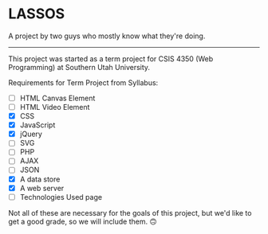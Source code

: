 # LASSOS

A project by two guys who mostly know what they're doing.

---
This project was started as a term project for CSIS 4350 (Web Programming) at Southern Utah University.

Requirements for Term Project from Syllabus:
- [ ] HTML Canvas Element
- [ ] HTML Video Element
- [x] CSS
- [x] JavaScript
- [x] jQuery
- [ ] SVG
- [ ] PHP
- [ ] AJAX
- [ ] JSON
- [x] A data store
- [x] A web server
- [ ] Technologies Used page

Not all of these are necessary for the goals of this project, but we'd like to get a good grade, so we will include them. 🙃
